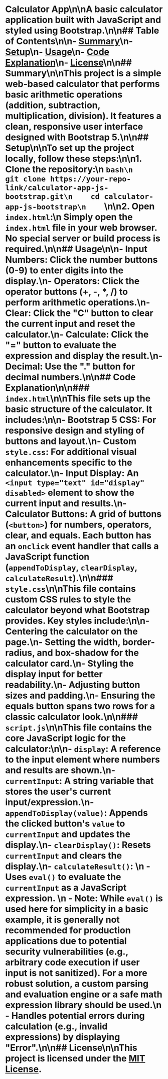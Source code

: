 # Calculator App\n\nA basic calculator application built with JavaScript and styled using Bootstrap.\n\n## Table of Contents\n\n- [Summary](#summary)\n- [Setup](#setup)\n- [Usage](#usage)\n- [Code Explanation](#code-explanation)\n- [License](#license)\n\n## Summary\n\nThis project is a simple web-based calculator that performs basic arithmetic operations (addition, subtraction, multiplication, division). It features a clean, responsive user interface designed with Bootstrap 5.\n\n## Setup\n\nTo set up the project locally, follow these steps:\n\n1.  **Clone the repository:**\n    ```bash\n    git clone https://your-repo-link/calculator-app-js-bootstrap.git\n    cd calculator-app-js-bootstrap\n    ```\n\n2.  **Open `index.html`:**\n    Simply open the `index.html` file in your web browser. No special server or build process is required.\n\n## Usage\n\n-   **Input Numbers:** Click the number buttons (0-9) to enter digits into the display.\n-   **Operators:** Click the operator buttons (+, -, \*, /) to perform arithmetic operations.\n-   **Clear:** Click the "C" button to clear the current input and reset the calculator.\n-   **Calculate:** Click the "=" button to evaluate the expression and display the result.\n-   **Decimal:** Use the "." button for decimal numbers.\n\n## Code Explanation\n\n### `index.html`\n\nThis file sets up the basic structure of the calculator. It includes:\n\n-   **Bootstrap 5 CSS:** For responsive design and styling of buttons and layout.\n-   **Custom `style.css`:** For additional visual enhancements specific to the calculator.\n-   **Input Display:** An `<input type="text" id="display" disabled>` element to show the current input and results.\n-   **Calculator Buttons:** A grid of buttons (`<button>`) for numbers, operators, clear, and equals. Each button has an `onclick` event handler that calls a JavaScript function (`appendToDisplay`, `clearDisplay`, `calculateResult`).\n\n### `style.css`\n\nThis file contains custom CSS rules to style the calculator beyond what Bootstrap provides. Key styles include:\n\n-   Centering the calculator on the page.\n-   Setting the width, border-radius, and box-shadow for the calculator card.\n-   Styling the display input for better readability.\n-   Adjusting button sizes and padding.\n-   Ensuring the equals button spans two rows for a classic calculator look.\n\n### `script.js`\n\nThis file contains the core JavaScript logic for the calculator:\n\n-   `display`: A reference to the input element where numbers and results are shown.\n-   `currentInput`: A string variable that stores the user\'s current input/expression.\n-   `appendToDisplay(value)`: Appends the clicked button\'s `value` to `currentInput` and updates the display.\n-   `clearDisplay()`: Resets `currentInput` and clears the display.\n-   `calculateResult()`: \n    -   Uses `eval()` to evaluate the `currentInput` as a JavaScript expression. \n    -   **Note:** While `eval()` is used here for simplicity in a basic example, it is generally **not recommended for production applications** due to potential security vulnerabilities (e.g., arbitrary code execution if user input is not sanitized). For a more robust solution, a custom parsing and evaluation engine or a safe math expression library should be used.\n    -   Handles potential errors during calculation (e.g., invalid expressions) by displaying "Error".\n\n## License\n\nThis project is licensed under the [MIT License](LICENSE).